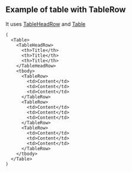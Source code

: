 ## Example of table with TableRow
It uses [TableHeadRow](#tableheadrow) and [Table](#table)

    (
      <Table>
        <TableHeadRow>
          <th>Title</th>
          <th>Title</th>
          <th>Title</th>
        </TableHeadRow>
        <tbody>
          <TableRow>
            <td>Content</td>
            <td>Content</td>
            <td>Content</td>
          </TableRow>
          <TableRow>
            <td>Content</td>
            <td>Content</td>
            <td>Content</td>
          </TableRow>
          <TableRow>
            <td>Content</td>
            <td>Content</td>
            <td>Content</td>
          </TableRow>
        </tbody>
      </Table>
    )
